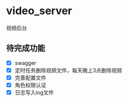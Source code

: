 # video_server
视频后台

## 待完成功能
- [x] swagger
- [x] 定时任务删除视频文件，每天晚上3点删除视频
- [x] 完善配置文件
- [x] 角色权限认证
- [x] 日志写入log文件